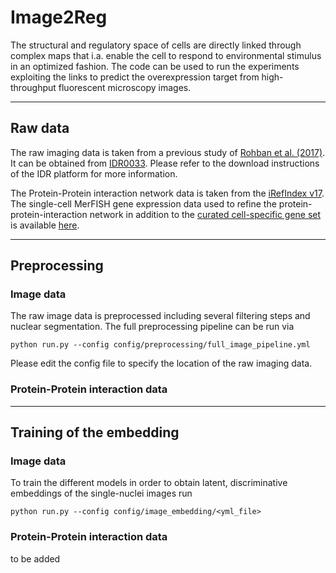 # Image2Reg

The structural and regulatory space of cells are directly linked through complex maps that i.a. enable the cell to respond to environmental stimulus in an optimized fashion.
The code can be used to run the experiments exploiting the links to predict the overexpression target from high-throughput fluorescent microscopy images.

---

## Raw data

The raw imaging data is taken from a previous study of [Rohban et al. (2017)](https://doi.org/10.7554/eLife.24060). 
It can be obtained from [IDR0033](https://idr.openmicroscopy.org/webclient/?show=screen-1751).
Please refer to the download instructions of the IDR platform for more information.

The Protein-Protein interaction network data is taken from the [iRefIndex v17](https://irefindex.vib.be/wiki/index.php/iRefIndex).
The single-cell MerFISH gene expression data used to refine the protein-protein-interaction network in addition to the 
[curated cell-specific gene set](https://maayanlab.cloud/Harmonizome/gene_set/U2OS/CCLE+Cell+Line+Gene+Expression+Profiles) is available 
[here](https://www.pnas.org/content/116/39/19490/tab-figures-data).

---

## Preprocessing

### Image data

The raw image data is preprocessed including several filtering steps and nuclear segmentation.
The full preprocessing pipeline can be run via
```
python run.py --config config/preprocessing/full_image_pipeline.yml
```
Please edit the config file to specify the location of the raw imaging data.

### Protein-Protein interaction data

---

## Training of the embedding

### Image data

To train the different models in order to obtain latent, discriminative embeddings of the single-nuclei images run
```
python run.py --config config/image_embedding/<yml_file>
```

### Protein-Protein interaction data

to be added
